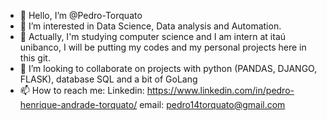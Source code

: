 - 👋 Hello, I’m @Pedro-Torquato
- 👀 I’m interested in Data Science, Data analysis and Automation.
- 🌱 Actually, I'm studying computer science and I am intern at itaú unibanco, I will be putting my codes and my personal projects here in this git.
- 💞️ I’m looking to collaborate on projects with python (PANDAS, DJANGO, FLASK), database SQL and a bit of GoLang
- 📫 How to reach me: Linkedin: https://www.linkedin.com/in/pedro-henrique-andrade-torquato/ email: pedro14torquato@gmail.com

<!---
Pedro-Torquato/Pedro-Torquato is a ✨ special ✨ repository because its `README.md` (this file) appears on your GitHub profile.
You can click the Preview link to take a look at your changes.
--->

